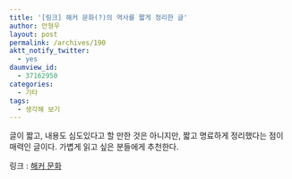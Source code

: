 ```yaml
---
title: '[링크] 해커 문화(?)의 역사를 짧게 정리한 글'
author: 안형우
layout: post
permalink: /archives/190
aktt_notify_twitter:
  - yes
daumview_id:
  - 37162950
categories:
  - 기타
tags:
  - 생각해 보기
---
```

글이 짧고, 내용도 심도있다고 할 만한 것은 아니지만, 짧고 명료하게 정리했다는 점이 매력인 글이다. 가볍게 읽고 싶은 분들에게 추천한다.

링크 : <a href="http://blog.naver.com/arlein/90077731068" target="_blank">해커 문화</a>